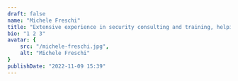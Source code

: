 ```yaml
---
draft: false
name: "Michele Freschi"
title: "Extensive experience in security consulting and training, helping organizations enhance their security architecture, implementation strategies, and threat modeling processes. Michele's guidance and training empower clients to build robust defenses against ever-evolving cyber threats."
bio: "1 2 3"
avatar: {
    src: "/michele-freschi.jpg",
    alt: "Michele Freschi"
}
publishDate: "2022-11-09 15:39"
---
```

